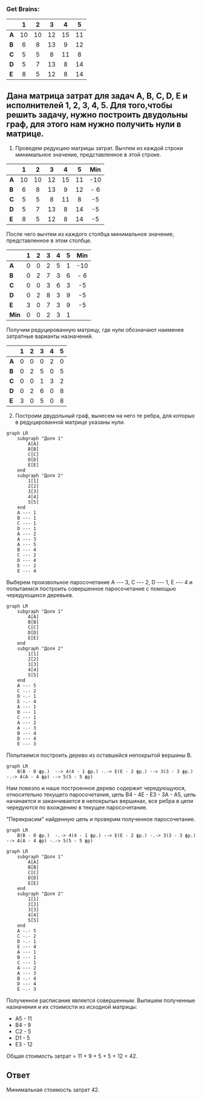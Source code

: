 ### Get Brains:

|       | **1** | **2** | **3** | **4** | **5** |
|-------|:-----:|:-----:|:-----:|:-----:|:-----:|
| **A** |  10   |  10   |  12   |  15   |  11   |
| **B** |   6   |   8   |  13   |   9   |  12   |
| **C** |   5   |   5   |   8   |  11   |   8   |
| **D** |   5   |   7   |  13   |   8   |  14   |
| **E** |   8   |   5   |  12   |   8   |  14   |

## Дана матрица затрат для задач A, B, C, D, E и исполнителей 1, 2, 3, 4, 5. Для того,чтобы решить задачу, нужно построить двудольны граф, для этого нам нужно получить нули в матрице.
1) Проведем редукцию матрицы затрат. Вычтем из каждой строки минимальное значение, представленное в этой строке.

|       | **1** | **2** | **3** | **4** | **5** | **Min** |
|-------|:-----:|:-----:|:-----:|:-----:|:-----:|:-------:|
| **A** |  10   |  10   |  12   |  15   |  11   |   -10   |
| **B** |   6   |   8   |  13   |   9   |  12   |   - 6   |
| **C** |   5   |   5   |   8   |  11   |   8   |   -5    |
| **D** |   5   |   7   |  13   |   8   |  14   |   -5    |
| **E** |   8   |   5   |  12   |   8   |  14   |   -5    | 

После чего вычтем из каждого столбца минимальное значение, представленное в этом столбце.

|       | **1** | **2** | **3** | **4** | **5** |  **Min** |
|-------|:-----:|:-----:|:-----:|:-----:|:-----:|:--------:|
| **A** |   0   |   0   |   2   |   5   |   1   |   -10   |
| **B** |   0   |   2   |   7   |   3   |   6   |   - 6   |
| **C** |   0   |   0   |   3   |   6   |   3   |   -5    |
| **D** |   0   |   2   |   8   |   3   |   9   |   -5    |
| **E** |   3   |   0   |   7   |   3   |   9   |   -5    | 
| **Min** |   0   |   0   |   2   |   3   |   1   |

Получим редуцированную матрицу, где нули обозначают наименее затратные варианты назначений.

|       | **1** | **2** | **3** | **4** | **5** |
|-------|:-----:|:-----:|:-----:|:-----:|:-----:|
| **A** |   0   |   0   |   0   |   2   |   0   |
| **B** |   0   |   2   |   5   |   0   |   5   |
| **C** |   0   |   0   |   1   |   3   |   2   |
| **D** |   0   |   2   |   6   |   0   |   8   |
| **E** |   3   |   0   |   5   |   0   |   8   |

2) Построим двудольный граф, вынесем на него те ребра, для которых в редуцированной матрице указаны нули.

```mermaid
graph LR
    subgraph "Доля 1"
        A[A]
        B[B]
        C[C]
        D[D]
        E[E]
    end
    subgraph "Доля 2"
        1[1]
        2[2]
        3[3]
        4[4]
        5[5]
    end
    A --- 1
    B --- 1
    C --- 1
    D --- 1
    A --- 2
    A --- 3
    A --- 5
    B --- 4
    C --- 2
    D --- 4
    E --- 2
    E --- 4
```
Выберем произвольное паросочетание A --- 3, C --- 2, D --- 1, E --- 4 и попытаемся построить совершенное паросочетание с помощью чередующихся деревьев.

```mermaid
graph LR
    subgraph "Доля 1"
        A[A]
        B[B]
        C[C]
        D[D]
        E[E]
    end
    subgraph "Доля 2"
        1[1]
        2[2]
        3[3]
        4[4]
        5[5]
    end
    A --- 5
    C -.- 2
    D -.- 1
    E -.- 4
    A --- 1
    B --- 1
    C --- 1
    A --- 2
    A -.- 3
    B --- 4
    D --- 4
    E --- 3
```

Попытаемся построить дерево из оставшейся непокрытой вершины B.

```mermaid
graph LR
    B(B - 0 фр.)  --> 4(4 - 1 фр.) -.-> E(E - 2 фр.) --> 3(3 - 3 фр.) -.-> А(А - 4 фр) --> 5(5 - 5 фр) 
```
Нам повезло и наше построенное дерево содержит чередующуюся, относительно текущего паросочетания, цепь B4 - 4E - E3 - 3A - A5, цепь начинается и заканчивается в непокрытых вершинах, все ребра в цепи чередуются по вхождению в текущее паросочетание.

"Перекрасим" найденную цепь и проверим полученное паросочетание.

```mermaid
graph LR
    B(B - 0 фр.)  -.-> 4(4 - 1 фр.) --> E(E - 2 фр.) -.-> 3(3 - 3 фр.) --> А(А - 4 фр) -.-> 5(5 - 5 фр) 
```

```mermaid
graph LR
    subgraph "Доля 1"
        A[A]
        B[B]
        C[C]
        D[D]
        E[E]
    end
    subgraph "Доля 2"
        1[1]
        2[2]
        3[3]
        4[4]
        5[5]
    end
    A -.- 5
    C -.- 2
    D -.- 1
    E --- 4
    A --- 1
    B --- 1
    C --- 1
    A --- 2
    A --- 3
    B -.- 4
    D --- 4
    E -.- 3
```
Полученное расписание является совершенным. Выпишем полученные назначения и их стоимости из исходной матрицы:
- A5 - 11
- B4 - 9
- C2 - 5
- D1 - 5
- E3 - 12

Общая стоимость затрат = 11 + 9 + 5 + 5 + 12 = 42.

## Ответ
Минимальная стоимость затрат 42.